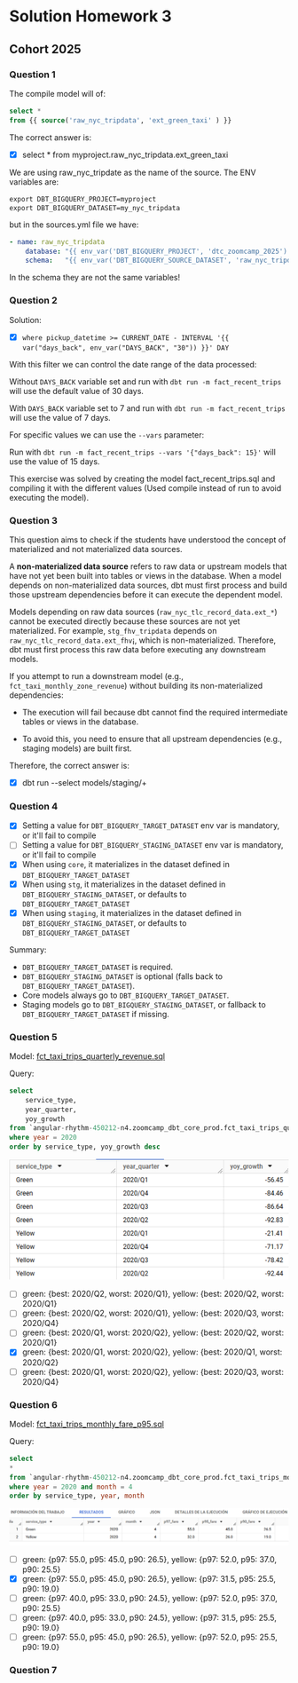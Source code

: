 # Solution Homework 3

## Cohort 2025

### Question 1

The compile model will of:

```sql
select * 
from {{ source('raw_nyc_tripdata', 'ext_green_taxi' ) }}
```

The correct answer is:

- [x] select * from myproject.raw_nyc_tripdata.ext_green_taxi

We are using raw_nyc_tripdate as the name of the source.
The ENV variables are:

```shell
export DBT_BIGQUERY_PROJECT=myproject
export DBT_BIGQUERY_DATASET=my_nyc_tripdata
```

but in the sources.yml file we have:

```yaml
- name: raw_nyc_tripdata
    database: "{{ env_var('DBT_BIGQUERY_PROJECT', 'dtc_zoomcamp_2025') }}"
    schema:   "{{ env_var('DBT_BIGQUERY_SOURCE_DATASET', 'raw_nyc_tripdata') }}"
```

In the schema they are not the same variables!

### Question 2

Solution:

- [x] `where pickup_datetime >= CURRENT_DATE - INTERVAL '{{ var("days_back", env_var("DAYS_BACK", "30")) }}' DAY`

With this filter we can control the date range of the data processed:

Without `DAYS_BACK` variable set and run with `dbt run -m fact_recent_trips` will use the default value of 30 days.

With `DAYS_BACK` variable set to 7 and run with `dbt run -m fact_recent_trips` will use the value of 7 days.

For specific values we can use the `--vars` parameter:

Run with `dbt run -m fact_recent_trips --vars '{"days_back": 15}'` will use the value of 15 days.

This exercise was solved by creating the model fact_recent_trips.sql and compiling it with the different values (Used compile instead of run to avoid executing the model).

### Question 3

This question aims to check if the students have understood the concept of materialized and not materialized data sources.

A **non-materialized data source** refers to raw data or upstream models that have not yet been built into tables or views in the database. When a model depends on non-materialized data sources, dbt must first process and build those upstream dependencies before it can execute the dependent model.

Models depending on raw data sources (`raw_nyc_tlc_record_data.ext_*`) cannot be executed directly because these sources are not yet materialized. For example, `stg_fhv_tripdata` depends on `raw_nyc_tlc_record_data.ext_fhv`¡, which is non-materialized. Therefore, dbt must first process this raw data before executing any downstream models.

If you attempt to run a downstream model (e.g., `fct_taxi_monthly_zone_revenue`) without building its non-materialized dependencies:

- The execution will fail because dbt cannot find the required intermediate tables or views in the database.

- To avoid this, you need to ensure that all upstream dependencies (e.g., staging models) are built first.

Therefore, the correct answer is:

- [x] dbt run --select models/staging/+

### Question 4

- [x] Setting a value for  `DBT_BIGQUERY_TARGET_DATASET` env var is mandatory, or it'll fail to compile
- [ ] Setting a value for `DBT_BIGQUERY_STAGING_DATASET` env var is mandatory, or it'll fail to compile
- [x] When using `core`, it materializes in the dataset defined in `DBT_BIGQUERY_TARGET_DATASET`
- [x] When using `stg`, it materializes in the dataset defined in `DBT_BIGQUERY_STAGING_DATASET`, or defaults to `DBT_BIGQUERY_TARGET_DATASET`
- [x] When using `staging`, it materializes in the dataset defined in `DBT_BIGQUERY_STAGING_DATASET`, or defaults to `DBT_BIGQUERY_TARGET_DATASET`

Summary:

- `DBT_BIGQUERY_TARGET_DATASET` is required.
- `DBT_BIGQUERY_STAGING_DATASET` is optional (falls back to `DBT_BIGQUERY_TARGET_DATASET`).
- Core models always go to `DBT_BIGQUERY_TARGET_DATASET`.
- Staging models go to `DBT_BIGQUERY_STAGING_DATASET`, or fallback to `DBT_BIGQUERY_TARGET_DATASET` if missing.

### Question 5

Model: [fct_taxi_trips_quarterly_revenue.sql](../taxi_rides_ny/models/core/fct_taxi_trips_quarterly_revenue.sql)

Query:

```sql
select 
    service_type,
    year_quarter,
    yoy_growth
from `angular-rhythm-450212-n4.zoomcamp_dbt_core_prod.fct_taxi_trips_quarterly_revenue`
where year = 2020
order by service_type, yoy_growth desc
```

![Solution question 5](question_5.png)

- [ ] green: {best: 2020/Q2, worst: 2020/Q1}, yellow: {best: 2020/Q2, worst: 2020/Q1}
- [ ] green: {best: 2020/Q2, worst: 2020/Q1}, yellow: {best: 2020/Q3, worst: 2020/Q4}
- [ ] green: {best: 2020/Q1, worst: 2020/Q2}, yellow: {best: 2020/Q2, worst: 2020/Q1}
- [x] green: {best: 2020/Q1, worst: 2020/Q2}, yellow: {best: 2020/Q1, worst: 2020/Q2}
- [ ] green: {best: 2020/Q1, worst: 2020/Q2}, yellow: {best: 2020/Q3, worst: 2020/Q4}

### Question 6

Model: [fct_taxi_trips_monthly_fare_p95.sql](../taxi_rides_ny/models/core/fct_taxi_trips_monthly_fare_p95.sql)

Query:

```sql
select
*
from `angular-rhythm-450212-n4.zoomcamp_dbt_core_prod.fct_taxi_trips_monthly_fare_p95`
where year = 2020 and month = 4
order by service_type, year, month
```

![Solution question 6](question_6.png)

- [ ] green: {p97: 55.0, p95: 45.0, p90: 26.5}, yellow: {p97: 52.0, p95: 37.0, p90: 25.5}
- [x] green: {p97: 55.0, p95: 45.0, p90: 26.5}, yellow: {p97: 31.5, p95: 25.5, p90: 19.0}
- [ ] green: {p97: 40.0, p95: 33.0, p90: 24.5}, yellow: {p97: 52.0, p95: 37.0, p90: 25.5}
- [ ] green: {p97: 40.0, p95: 33.0, p90: 24.5}, yellow: {p97: 31.5, p95: 25.5, p90: 19.0}
- [ ] green: {p97: 55.0, p95: 45.0, p90: 26.5}, yellow: {p97: 52.0, p95: 25.5, p90: 19.0}

### Question 7


